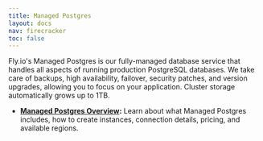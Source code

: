 ```yaml
---
title: Managed Postgres
layout: docs
nav: firecracker
toc: false
---
```


Fly.io's Managed Postgres is our fully-managed database service that handles all aspects of running production PostgreSQL databases. We take care of backups, high availability, failover, security patches, and version upgrades, allowing you to focus on your application. Cluster storage automatically grows up to 1TB.

- **[Managed Postgres Overview](/docs/mpg/overview/):** Learn about what Managed Postgres includes, how to create instances, connection details, pricing, and available regions.
